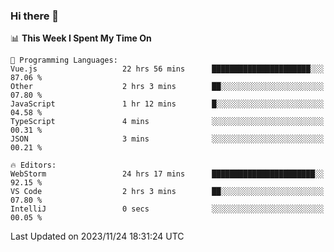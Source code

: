 ### Hi there 👋

<!--
**asdf12303116/asdf12303116** is a ✨ _special_ ✨ repository because its `README.md` (this file) appears on your GitHub profile.

Here are some ideas to get you started:

- 🔭 I’m currently working on ...
- 🌱 I’m currently learning ...
- 👯 I’m looking to collaborate on ...
- 🤔 I’m looking for help with ...
- 💬 Ask me about ...
- 📫 How to reach me: ...
- 😄 Pronouns: ...
- ⚡ Fun fact: ...
-->

<!--START_SECTION:waka-->
📊 **This Week I Spent My Time On** 

```text
💬 Programming Languages: 
Vue.js                   22 hrs 56 mins      ██████████████████████░░░   87.06 % 
Other                    2 hrs 3 mins        ██░░░░░░░░░░░░░░░░░░░░░░░   07.80 % 
JavaScript               1 hr 12 mins        █░░░░░░░░░░░░░░░░░░░░░░░░   04.58 % 
TypeScript               4 mins              ░░░░░░░░░░░░░░░░░░░░░░░░░   00.31 % 
JSON                     3 mins              ░░░░░░░░░░░░░░░░░░░░░░░░░   00.21 % 

🔥 Editors: 
WebStorm                 24 hrs 17 mins      ███████████████████████░░   92.15 % 
VS Code                  2 hrs 3 mins        ██░░░░░░░░░░░░░░░░░░░░░░░   07.80 % 
IntelliJ                 0 secs              ░░░░░░░░░░░░░░░░░░░░░░░░░   00.05 % 
```


 Last Updated on 2023/11/24 18:31:24 UTC
<!--END_SECTION:waka-->

